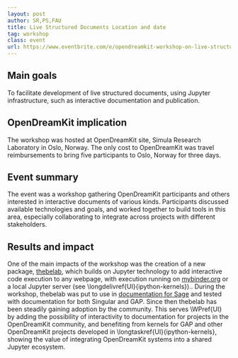 ```yaml
---
layout: post
author: SR,PS,FAU
title: Live Structured Documents Location and date
tag: workshop
class: event
url: https://www.eventbrite.com/e/opendreamkit-workshop-on-live-structured-documents-registration-37364670736
---
```


## Main goals

 To facilitate development of live structured documents, using Jupyter infrastructure, such as interactive documentation and publication.

## OpenDreamKit implication


The workshop was hosted at OpenDreamKit site, Simula Research Laboratory in Oslo, Norway. The only cost to OpenDreamKit was travel reimbursements to bring five participants to Oslo, Norway for three days.

## Event summary

 The event was a workshop gathering OpenDreamKit participants and others interested in interactive documents of various kinds.
Participants discussed available technologies and goals,
and worked together to build tools in this area,
especially collaborating to integrate across projects with different stakeholders.

## Results and impact


One of the main impacts of the workshop
was the creation of a new package, [thebelab](https://github.com/minrk/thebelab),
which builds on Jupyter technology
to add interactive code execution to any webpage,
with execution running on [mybinder.org](https://mybinder.org) or a local Jupyter server
(see \longdelivref{UI}{ipython-kernels})..
During the workshop, thebelab was put to use in [documentation for
Sage](https://more-sagemath-tutorials.readthedocs.io/en/latest/) and tested with documentation for both Singular and GAP.
Since then thebelab has been steadily gaining adoption by the community.
This serves \WPref{UI} by adding the possibility of interactivity to documentation for projects in the OpenDreamKit community,
and benefiting from kernels for GAP and other OpenDreamKit projects developed in \longtaskref{UI}{ipython-kernels},
showing the value of integrating OpenDreamKit systems into a shared Jupyter ecosystem.


